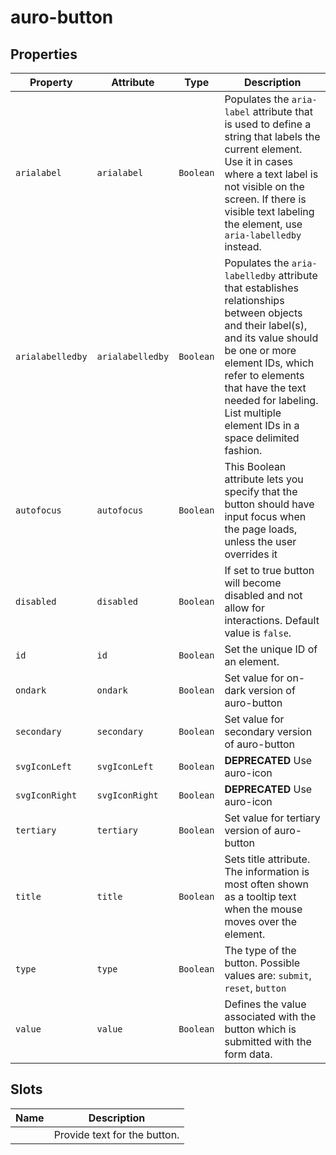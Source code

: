 # auro-button

## Properties

| Property         | Attribute        | Type      | Description                                      |
|------------------|------------------|-----------|--------------------------------------------------|
| `arialabel`      | `arialabel`      | `Boolean` | Populates the `aria-label` attribute that is used to define a string that labels the current element. Use it in cases where a text label is not visible on the screen. If there is visible text labeling the element, use `aria-labelledby` instead. |
| `arialabelledby` | `arialabelledby` | `Boolean` | Populates the `aria-labelledby` attribute that establishes relationships between objects and their label(s), and its value should be one or more element IDs, which refer to elements that have the text needed for labeling. List multiple element IDs in a space delimited fashion. |
| `autofocus`      | `autofocus`      | `Boolean` | This Boolean attribute lets you specify that the button should have input focus when the page loads, unless the user overrides it |
| `disabled`       | `disabled`       | `Boolean` | If set to true button will become disabled and not allow for interactions. Default value is `false`. |
| `id`             | `id`             | `Boolean` | Set the unique ID of an element.                 |
| `ondark`         | `ondark`         | `Boolean` | Set value for on-dark version of auro-button     |
| `secondary`      | `secondary`      | `Boolean` | Set value for secondary version of auro-button   |
| `svgIconLeft`    | `svgIconLeft`    | `Boolean` | **DEPRECATED** Use auro-icon                     |
| `svgIconRight`   | `svgIconRight`   | `Boolean` | **DEPRECATED** Use auro-icon                     |
| `tertiary`       | `tertiary`       | `Boolean` | Set value for tertiary version of auro-button    |
| `title`          | `title`          | `Boolean` | Sets title attribute. The information is most often shown as a tooltip text when the mouse moves over the element. |
| `type`           | `type`           | `Boolean` | The type of the button. Possible values are: `submit`, `reset`, `button` |
| `value`          | `value`          | `Boolean` | Defines the value associated with the button which is submitted with the form data. |

## Slots

| Name | Description                  |
|------|------------------------------|
|      | Provide text for the button. |
